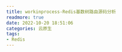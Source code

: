 ```yaml
---
title: workinprocess-Redis基数树路由源码分析
readmore: true
date: 2022-10-20 18:51:06
categories: 云原生
tags:
- Redis
---
```



